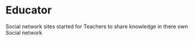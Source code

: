 Educator
========
 Social network sites
  started for Teachers to share knowledge in there own Social network
